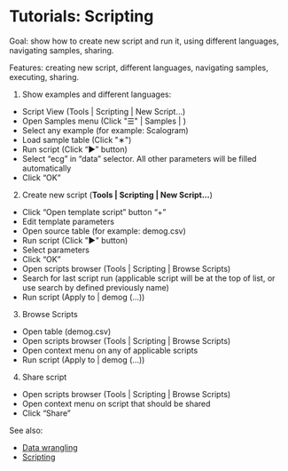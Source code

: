 <!-- TITLE: Tutorials: Scripting -->
<!-- SUBTITLE: -->

# Tutorials: Scripting

Goal: show how to create new script and run it, using different languages, navigating samples, sharing.

Features: creating new script, different languages, navigating samples, executing, sharing.

1. Show examples and different languages:

* Script View (Tools | Scripting | New Script...)
* Open Samples menu (Click "☰" | Samples | <Languages>)
* Select any example (for example: Scalogram)
* Load sample table (Click "∗")
* Run script (Click “▶” button)
* Select “ecg” in “data” selector. All other parameters will be filled automatically
* Click “OK”

2. Create new script (**Tools | Scripting | New Script...**)

* Click “Open template script” button “+”
* Edit template parameters
* Open source table (for example: demog.csv)
* Run script (Click "▶" button)
* Select parameters
* Click “OK”
* Open scripts browser (Tools | Scripting | Browse Scripts)
* Search for last script run (applicable script will be at the top of list, or use search by defined previously name)
* Run script (Apply to | demog (...))

3. Browse Scripts

* Open table (demog.csv)
* Open scripts browser (Tools | Scripting | Browse Scripts)
* Open context menu on any of applicable scripts
* Run script (Apply to | demog (...))

4. Share script

* Open scripts browser (Tools | Scripting | Browse Scripts)
* Open context menu on script that should be shared
* Click “Share”

See also:

* [Data wrangling](../../transform/data-wrangling.md)
* [Scripting](../../compute/scripting.md)
  